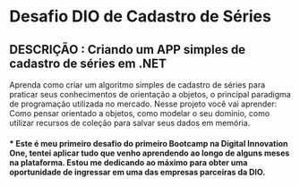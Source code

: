 # Desafio DIO de Cadastro de Séries


## DESCRIÇÃO : Criando um APP simples de cadastro de séries em .NET

Aprenda como criar um algoritmo simples de cadastro de séries para praticar seus conhecimentos de orientação a objetos, o principal paradigma de programação utilizada no mercado. Nesse projeto você vai aprender: Como pensar orientado a objetos, como modelar o seu domínio, como utilizar recursos de coleção para salvar seus dados em memória.



#### * Este é meu primeiro desafio do primeiro Bootcamp na Digital Innovation One, tentei aplicar tudo que venho aprendendo ao longo de alguns meses na plataforma. Estou me dedicando ao máximo para obter uma oportunidade de ingressar em uma das empresas parceiras da DIO.



